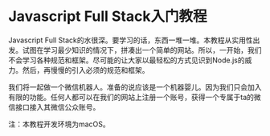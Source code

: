# Javascript Full Stack入门教程
Javascript Full Stack的水很深。要学习的话，东西一堆一堆。本教程从实用性出发。试图在学习最少知识的情况下，拼凑出一个简单的网站。所以，一开始，我们不会学习各种规范和框架。尽可能的让大家以最轻松的方式见识到Node.js的威力。然后，再慢慢的引入必须的规范和框架。

我们将一起做一个微信机器人。准备的说应该是一个机器婴儿。因为我们只会加入有限的功能。任何人都可以在我们的网站上注册一个账号，获得一个专属于ta的微信接口接入其微信公众账号。

注：本教程开发环境为macOS。
